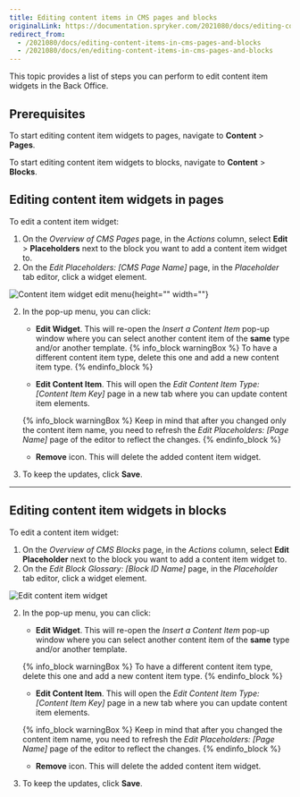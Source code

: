 ```yaml
---
title: Editing content items in CMS pages and blocks
originalLink: https://documentation.spryker.com/2021080/docs/editing-content-items-in-cms-pages-and-blocks
redirect_from:
  - /2021080/docs/editing-content-items-in-cms-pages-and-blocks
  - /2021080/docs/en/editing-content-items-in-cms-pages-and-blocks
---
```


This topic provides a list of steps you can perform to edit content item widgets in the Back Office.

## Prerequisites

To start editing content item widgets to pages, navigate to **Content** > **Pages**.

To start editing content item widgets to blocks, navigate to **Content** > **Blocks**.

## Editing content item widgets in pages 

To edit a content item widget:

1. On the *Overview of CMS Pages* page, in the *Actions* column, select **Edit** > **Placeholders** next to the block you want to add a content item widget to.
2. On the *Edit Placeholders: [CMS Page Name]* page, in the *Placeholder* tab editor, click a widget element.

![Content item widget edit menu](https://spryker.s3.eu-central-1.amazonaws.com/docs/User+Guides/Back+Office+User+Guides/Content+Management+System/Content+Item+Widgets/Editing+Content+Item+Widgets/content-item-widget-menu.png){height="" width=""}

2. In the pop-up menu, you can click:
    * **Edit Widget**. This will re-open the *Insert a Content Item* pop-up window where you can select another content item of the **same** type and/or another template.
    {% info_block warningBox %}
To have a different content item type, delete this one and add a new content item type.
{% endinfo_block %}

    * **Edit Content Item**. This will open the *Edit Content Item Type: [Content Item Key]* page in a new tab where you can update content item elements. 

    {% info_block warningBox %}
Keep in mind that after you changed only the content item name, you need to refresh the *Edit Placeholders: [Page Name]* page of the editor to reflect the changes.
{% endinfo_block %}

    * **Remove** icon. This will delete the added content item widget.
3.  To keep the updates, click **Save**.

***
## Editing content item widgets in blocks
To edit a content item widget:

1. On the *Overview of CMS Blocks* page, in the *Actions* column, select **Edit Placeholder** next to the block you want to add a content item widget to.
2. On the *Edit Block Glossary: [Block ID Name]* page, in the *Placeholder* tab editor, click a widget element.

![Edit content item widget](https://spryker.s3.eu-central-1.amazonaws.com/docs/User+Guides/Back+Office+User+Guides/Content+Management+System/Content+Item+Widgets/Editing+Content+Item+Widgets/content-item-widget-menu-block.png)

2. In the pop-up menu, you can click:
    * **Edit Widget**. This will re-open the *Insert a Content Item* pop-up window where you can select another content item of the **same** type and/or another template.

    {% info_block warningBox %}
To have a different content item type, delete this one and add a new content item type.
{% endinfo_block %}

    * **Edit Content Item**. This will open the *Edit Content Item Type: [Content Item Key]* page in a new tab where you can update content item elements. 

    {% info_block warningBox %}
Keep in mind that after you changed the content item name, you need to refresh the *Edit Placeholders: [Page Name]* page of the editor to reflect the changes.
{% endinfo_block %}

    * **Remove** icon. This will delete the added content item widget.
3.  To keep the updates, click **Save**.
